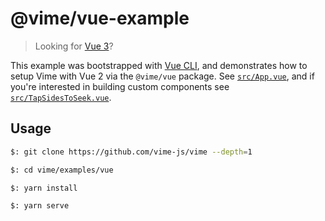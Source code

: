 # @vime/vue-example

> Looking for [Vue 3](../vue-next)?

This example was bootstrapped with [Vue CLI](https://cli.vuejs.org), and demonstrates how to setup
Vime with Vue 2 via the `@vime/vue` package. See [`src/App.vue`](./src/App.vue), and if you're
interested in building custom components see [`src/TapSidesToSeek.vue`](./src/TapSidesToSeek.vue).

## Usage

```bash
$: git clone https://github.com/vime-js/vime --depth=1

$: cd vime/examples/vue

$: yarn install

$: yarn serve
```
